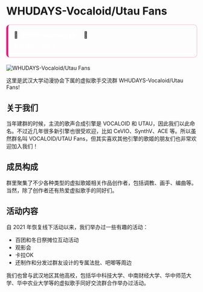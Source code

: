 # WHUDAYS-Vocaloid/Utau Fans

<div style="border-left: 5px solid #E61880; padding: 15px; margin: 20px 0; border-radius: 8px; box-shadow: 0 0px 3px #E61880aa;">
  <div style="display: flex; align-items: center; margin-bottom: 8px;">
    <span style="font-size: 1.2em; margin-right: 8px;">🎵</span>
    <strong style="color: #ffffff; font-size: 1.1em;">把你给 mikumiku 掉～</strong>
    <span style="font-size: 1.2em; margin-left: 8px;">🎵</span>
  </div>
  <p style="color: #ffffff; margin: 5px 0; font-weight: 500;">此页面正在调教中</p>
</div>

![WHUDAYS-Vocaloid/Utau Fans](/group/vocaloid-utau-fans/logo.jpg)

这里是武汉大学动漫协会下属的虚拟歌手交流群 WHUDAYS-Vocaloid/Utau Fans!

## 关于我们

当年建群的时候，主流的歌声合成引擎是 VOCALOID 和 UTAU，因此我们以此命名。不过近几年很多新引擎也很受欢迎，比如 CeVIO、SynthV、ACE 等。所以虽然群名叫 VOCALOID/UTAU Fans，但其实喜欢其他引擎的歌姬的朋友们也非常欢迎加入我们！

## 成员构成

群里聚集了不少各种类型的虚拟歌姬相关作品创作者，包括调教、画手、编曲等。当然，除了创作者还有热爱虚拟歌手的同好们。

## 活动内容

自 2021 年恢复线下活动以来，我们举办过一些有趣的活动：
- 百团和冬日祭摊位互动活动
- 观影会
- 卡拉OK
- 还制作和分发过群友设计的专属法批、吧唧等周边

我们也曾与武汉地区其他高校，包括华中科技大学、中南财经大学、华中师范大学、华中农业大学等的虚拟歌手同好交流群合作举办过活动。